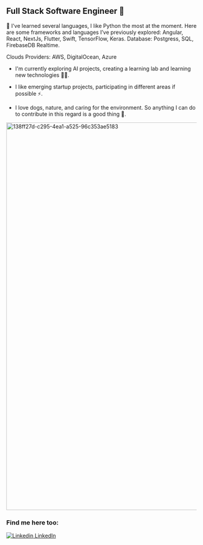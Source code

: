 ## Full Stack Software Engineer 👋 

🤔 I've learned several languages, I like Python the most at the moment. Here are some frameworks and languages ​​I’ve previously explored: Angular, React, NextJs, Flutter, Swift, TensorFlow, Keras.
Database: Postgress, SQL, FirebaseDB Realtime.

Clouds Providers: AWS, DigitalOcean, Azure

* I'm currently exploring AI projects, creating a learning lab and  learning new technologies 👨‍💻.

* I like emerging startup projects, participating in different areas if possible ⚡.

* I love dogs, nature, and caring for the environment. So anything I can do to contribute in this regard is a good thing 🌱.

<img width="1536" height="1024" alt="138ff27d-c295-4ea1-a525-96c353ae5183" src="https://github.com/user-attachments/assets/0f7cf9cb-f5b6-405a-b8fc-5b14eebbe677" />

 
### Find me here too:

[![Linkedin](https://i.sstatic.net/gVE0j.png) LinkedIn](http://linkedin.com/in/marjorie-sanchez-bab6b466)
